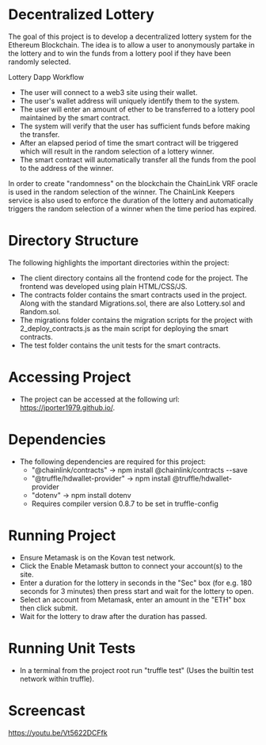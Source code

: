 # Decentralized Lottery 
The goal of this project is to develop a decentralized lottery system for the Ethereum Blockchain. The idea is to allow a user to anonymously partake in the lottery and to win the funds from a lottery pool if they have been randomly selected.

Lottery Dapp Workflow
- The user will connect to a web3 site using their wallet.
- The user's wallet address will uniquely identify them to the system. 
- The user will enter an amount of ether to be transferred to a lottery pool maintained by the smart contract. 
- The system will verify that the user has sufficient funds before making the transfer.
- After an elapsed period of time the smart contract will be triggered which will result in the random selection of a lottery winner.
- The smart contract will automatically transfer all the funds from the pool to the address of the winner.

In order to create "randomness" on the blockchain the ChainLink VRF oracle is used in the random selection of the winner. The ChainLink Keepers service is also used to enforce the duration of the lottery and automatically triggers the random selection of a winner when the time period has expired.

# Directory Structure
The following highlights the important directories within the project:
- The client directory contains all the frontend code for the project. The frontend was developed using plain HTML/CSS/JS.
- The contracts folder contains the smart contracts used in the project. Along with the standard Migrations.sol, there are also Lottery.sol and Random.sol. 
- The migrations folder contains the migration scripts for the project with 2_deploy_contracts.js as the main script for deploying the smart contracts.
- The test folder contains the unit tests for the smart contracts.

# Accessing Project
- The project can be accessed at the following url: https://jporter1979.github.io/.

# Dependencies
- The following dependencies are required for this project:
  - "@chainlink/contracts" -> npm install @chainlink/contracts --save
  - "@truffle/hdwallet-provider" -> npm install @truffle/hdwallet-provider
  - "dotenv" -> npm install dotenv
  - Requires compiler version 0.8.7 to be set in truffle-config

# Running Project
- Ensure Metamask is on the Kovan test network.
- Click the Enable Metamask button to connect your account(s) to the site.
- Enter a duration for the lottery in seconds in the "Sec" box (for e.g. 180 seconds for 3 minutes) then press start and wait for the lottery to open.
- Select an account from Metamask, enter an amount in the "ETH" box then click submit.
- Wait for the lottery to draw after the duration has passed.

# Running Unit Tests
- In a terminal from the project root run "truffle test" (Uses the builtin test network within truffle).

# Screencast
https://youtu.be/Vt5622DCFfk 